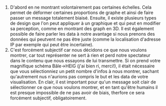 1. D'abord en ne montrant volontairement pas certaines échelles. Cela permet de déformer certaines proportions de graphe et ainsi de faire passer un message totalement biaisé. Ensuite, il existe plusieurs types de design que l'on peut appliquer à un graphique et qui peut en modifier sa perception, comme en montrant des graph en 3D. Il est également possible de faire parler les data à notre avantage si nous prenons des données qui peutvent ne pas être juste (comme la localisation d'adresse IP par exemple qui peut être incertaine).
2. C'est forcément subjectif car nous décidons ce que nous voulons montrer, car tout représenter ne sert à rien et perd notre spectateur dans le contenu que nous essayons de lui transmettre. Si on prend votre magnifique schéma Bâle->HEIG (j'ai bien ri, merci!), il était nécessaire que vous sélectionniez un petit nombre d'infos à nous montrer, sachant qu'autrement nus n'aurions pas compris le but et les data de votre visualisation. En clair, il est important pour qu'un message soit clair de sélectionner ce que nous voulons montrer, et en tant qu'être humains il est presque impossible de ne pas avoir de biais, therfore ce sera forcément subjectif, obligatoirement.
